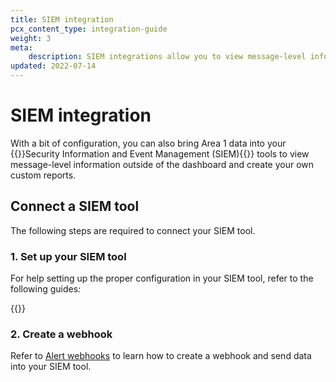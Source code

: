 ```yaml
---
title: SIEM integration
pcx_content_type: integration-guide
weight: 3
meta:
    description: SIEM integrations allow you to view message-level information outside of the dashboard and create your own custom reports.
updated: 2022-07-14
---
```


# SIEM integration

With a bit of configuration, you can also bring Area 1 data into your {{<glossary-tooltip term_id="SIEM">}}Security Information and Event Management (SIEM){{</glossary-tooltip>}} tools to view message-level information outside of the dashboard and create your own custom reports.

## Connect a SIEM tool

The following steps are required to connect your SIEM tool.

### 1. Set up your SIEM tool

For help setting up the proper configuration in your SIEM tool, refer to the following guides:

{{<directory-listing showDescriptions=true >}}

### 2. Create a webhook

Refer to [Alert webhooks](/email-security/email-configuration/domains-and-routing/alert-webhooks/) to learn how to create a webhook and send data into your SIEM tool.